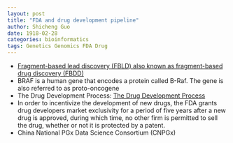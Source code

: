 ```yaml
---
layout: post
title: "FDA and drug development pipeline"
author: Shicheng Guo
date: 1918-02-28
categories: bioinformatics
tags: Genetics Genomics FDA Drug
---
```

* [Fragment-based lead discovery (FBLD) also known as fragment-based drug discovery (FBDD)](https://en.wikipedia.org/wiki/Fragment-based_lead_discovery)
* BRAF is a human gene that encodes a protein called B-Raf. The gene is also referred to as proto-oncogene 
* The Drug Development Process: [The Drug Development Process](https://www.fda.gov/patients/learn-about-drug-and-device-approvals/drug-development-process)
* In order to incentivize the development of new drugs, the FDA grants drug developers market exclusivity for a period of five years after a new drug is approved, during which time, no other firm is permitted to sell the drug, whether or not it is protected by a patent.
* China National PGx Data Science Consortium (CNPGx)
